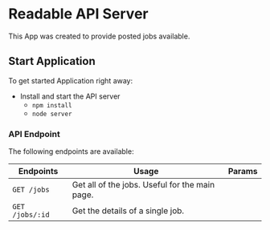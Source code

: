 # Readable API Server

This App was created to provide posted jobs available.

## Start Application

To get started Application right away:

* Install and start the API server
    - `npm install`
    - `node server`

### API Endpoint

The following endpoints are available:

| Endpoints       | Usage          | Params         |
|-----------------|----------------|----------------|
| `GET /jobs` | Get all of the jobs. Useful for the main page. |  |
| `GET /jobs/:id` | Get the details of a single job. | |
